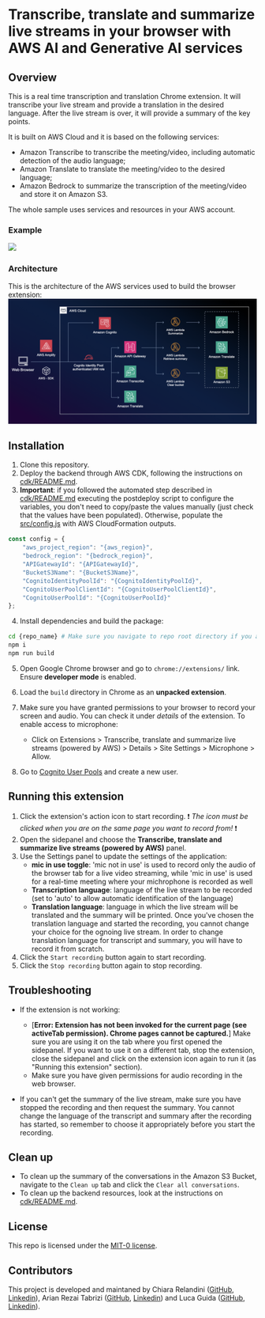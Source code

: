 # Transcribe, translate and summarize live streams in your browser with AWS AI and Generative AI services

## Overview

This is a real time transcription and translation Chrome extension. It will transcribe your live stream and provide a translation in the desired language. After the live stream is over, it will provide a summary of the key points.

It is built on AWS Cloud and it is based on the following services:
- Amazon Transcribe to transcribe the meeting/video, including automatic detection of the audio language;
- Amazon Translate to translate the meeting/video to the desired language;
- Amazon Bedrock to summarize the transcription of the meeting/video and store it on Amazon S3.

The whole sample uses services and resources in your AWS account.

### Example
<img src="/assets/chrome_extension.gif"/>

### Architecture
This is the architecture of the AWS services used to build the browser extension:
![Architecture](/assets/architecture.png)

## Installation

1. Clone this repository.
2. Deploy the backend through AWS CDK, following the instructions on [cdk/README.md](cdk/README.md).
3. **Important**: if you followed the automated step described in [cdk/README.md](cdk/README.md) executing the postdeploy script to configure the variables, you don't need to copy/paste the values manually (just check that the values have been populated). Otherwise, populate the [src/config.js](src/config.js) with AWS CloudFormation outputs.
```js
const config = {
    "aws_project_region": "{aws_region}",
    "bedrock_region": "{bedrock_region}",
    "APIGatewayId": "{APIGatewayId}",
    "BucketS3Name": "{BucketS3Name}",
    "CognitoIdentityPoolId": "{CognitoIdentityPoolId}",
    "CognitoUserPoolClientId": "{CognitoUserPoolClientId}",
    "CognitoUserPoolId": "{CognitoUserPoolId}"
};
```

4. Install dependencies and build the package:
```bash
cd {repo_name} # Make sure you navigate to repo root directory if you are in /cdk folder from previous steps
npm i
npm run build
```
5. Open Google Chrome browser and go to `chrome://extensions/` link. Ensure **developer mode** is enabled.
6. Load the `build`  directory in Chrome as an **unpacked extension**.
7. Make sure you have granted permissions to your browser to record your screen and audio. You can check it under *details* of the extension. To enable access to microphone: 
    - Click on Extensions > Transcribe, translate and summarize live streams (powered by AWS) > Details >  Site Settings > Microphone > Allow.

8. Go to [Cognito User Pools](https://us-east-1.console.aws.amazon.com/cognito/v2/idp/user-pools?region=us-west-2) and create a new user.

## Running this extension

1. Click the extension's action icon to start recording. :exclamation: *The icon must be clicked when you are on the same page you want to record from!* :exclamation: 
2. Open the sidepanel and choose the **Transcribe, translate and summarize live streams (powered by AWS)** panel.
3. Use the Settings panel to update the settings of the application:
    - **mic in use toggle**: 'mic not in use' is used to record only the audio of the browser tab for a live video streaming, while 'mic in use' is used for a real-time meeting where your michrophone is recorded as well
    - **Transcription language**: language of the live stream to be recorded (set to 'auto' to allow automatic identification of the language)
    - **Translation language**: language in which the live stream will be translated and the summary will be printed. Once you've chosen the translation language and started the recording, you cannot change your choice for the ognoing live stream. In order to change translation language for transcript and summary, you will have to record it from scratch.
4. Click the `Start recording` button again to start recording.
5. Click the `Stop recording` button again to stop recording.

## Troubleshooting

- If the extension is not working:
    - [**Error: Extension has not been invoked for the current page (see activeTab permission). Chrome pages cannot be captured.**] Make sure you are using it on the tab where you first opened the sidepanel. If you want to use it on a different tab, stop the extension, close the sidepanel and click on the extension icon again to run it (as "Running this extension" section).
    - Make sure you have given permissions for audio recording in the web browser.

- If you can't get the summary of the live stream, make sure you have stopped the recording and then request the summary. You cannot change the language of the transcript and summary after the recording has started, so remember to choose it appropriately before you start the recording.

## Clean up
- To clean up the summary of the conversations in the Amazon S3 Bucket, navigate to the `Clean up` tab and click the `Clear all conversations`.
- To clean up the backend resources, look at the instructions on [cdk/README.md](cdk/README.md).


## License
This repo is licensed under the [MIT-0 license](/LICENSE).


## Contributors
This project is developed and maintaned by Chiara Relandini ([GitHub](https://github.com/chiararelandini), [Linkedin](https://www.linkedin.com/in/chiara-relandini/)), Arian Rezai Tabrizi ([GitHub](https://github.com/arianrezai), [Linkedin](https://www.linkedin.com/in/arianrezai/)) and Luca Guida ([GitHub](https://github.com/l-guida), [Linkedin](https://www.linkedin.com/in/lucaguida/)).